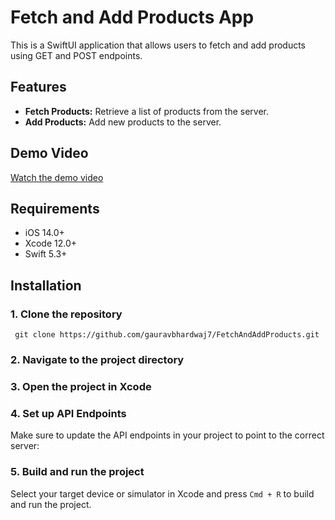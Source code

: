 <h1>Fetch and Add Products App</h1>

<p>This is a SwiftUI application that allows users to fetch and add products using GET and POST endpoints.</p>

<h2>Features</h2>
<ul>
    <li><strong>Fetch Products:</strong> Retrieve a list of products from the server.</li>
    <li><strong>Add Products:</strong> Add new products to the server.</li>
</ul>

<h2>Demo Video</h2>
<p><a href="https://github.com/user-attachments/assets/305d2cf0-7720-4cfe-8774-420c1ac1ee6d">Watch the demo video</a></p>

<h2>Requirements</h2>
<ul>
    <li>iOS 14.0+</li>
    <li>Xcode 12.0+</li>
    <li>Swift 5.3+</li>
</ul>

<h2>Installation</h2>

<h3>1. Clone the repository</h3>
<pre><code> git clone https://github.com/gauravbhardwaj7/FetchAndAddProducts.git</code></pre>

<h3>2. Navigate to the project directory</h3>

<h3>3. Open the project in Xcode</h3>

<h3>4. Set up API Endpoints</h3>
<p>Make sure to update the API endpoints in your project to point to the correct server:</p>

<h3>5. Build and run the project</h3>
<p>Select your target device or simulator in Xcode and press <code>Cmd + R</code> to build and run the project.</p>





